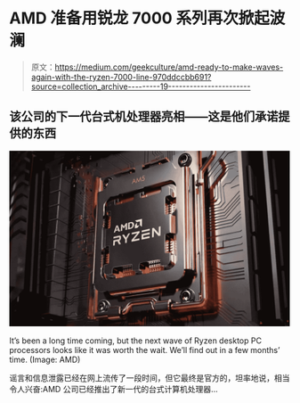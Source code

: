# AMD 准备用锐龙 7000 系列再次掀起波澜

> 原文：<https://medium.com/geekculture/amd-ready-to-make-waves-again-with-the-ryzen-7000-line-970ddccbb691?source=collection_archive---------19----------------------->

## 该公司的下一代台式机处理器亮相——这是他们承诺提供的东西

![](img/38eddc86790e33edd529012712fade52.png)

It’s been a long time coming, but the next wave of Ryzen desktop PC processors looks like it was worth the wait. We’ll find out in a few months’ time. (Image: AMD)

谣言和信息泄露已经在网上流传了一段时间，但它最终是官方的，坦率地说，相当令人兴奋:AMD 公司已经推出了新一代的台式计算机处理器…